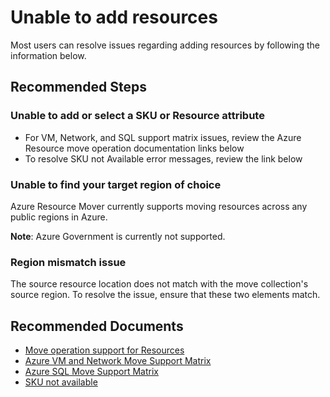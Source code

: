 <properties
  pagetitle="Unable to add resources&#xD;"
  service=""
  resource=""
  ms.author="prkazasr"
  selfhelptype="Generic"
  supporttopicids="32746773,32746797,32746798,32746799,32746800,32746805,32746807"
  resourcetags=""
  productpesids="17321"
  cloudenvironments="public,fairfax,usnat,ussec"
  articleid="fd875c93-3699-45ae-95ef-876d5287c4e2"
  ownershipid="Compute_AzureResourceMover" />
# Unable to add resources

Most users can resolve issues regarding adding resources by following the information below.

## **Recommended Steps**

### Unable to add or select a SKU or Resource attribute

* For VM, Network, and SQL support matrix issues, review the Azure Resource move operation documentation links below 
* To resolve SKU not Available error messages, review the link below

### Unable to find your target region of choice

Azure Resource Mover currently supports moving resources across any public regions in Azure. 

**Note**: Azure Government is currently not supported.

### Region mismatch issue

The source resource location does not match with the move collection's source region. To resolve the issue, ensure that these two elements match.

## **Recommended Documents**

* [Move operation support for Resources](https://docs.microsoft.com/azure/azure-resource-manager/management/move-support-resources)
* [Azure VM and Network Move Support Matrix](https://docs.microsoft.com/azure/resource-mover/support-matrix-move-region-azure-vm)
* [Azure SQL Move Support Matrix](https://docs.microsoft.com/azure/resource-mover/support-matrix-move-region-sql)
* [SKU not available](https://docs.microsoft.com/azure/azure-resource-manager/templates/error-sku-not-available)
